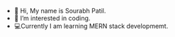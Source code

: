 - 👋 Hi, My name is Sourabh Patil.
- 👀 I’m interested in coding.
- 💻Currently I am learning MERN stack developmemt.

<!---
patilsourabh45/patilsourabh45 is a ✨ special ✨ repository because its `README.md` (this file) appears on your GitHub profile.
You can click the Preview link to take a look at your changes.
--->
